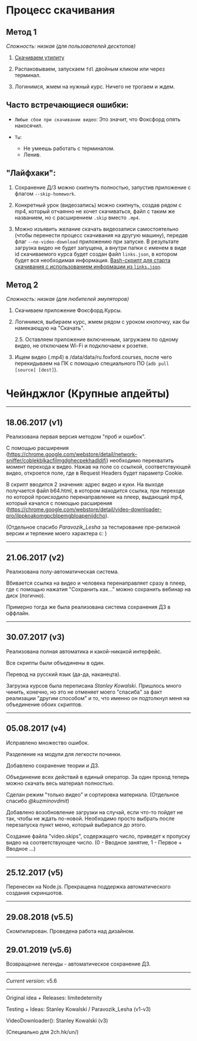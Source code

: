 # Процесс скачивания

## Метод 1

_Сложность: низкая (для пользователей десктопов)_

1. [Скачиваем утилиту](https://mega.nz/#F!YNsV1SJZ!hFq0BPmq_cF3_apQFUTGHQ)

2. Распаковываем, запускаем `fdl` двойным кликом или через терминал.

3. Логинимся, жмем на нужный курс. Ничего не трогаем и ждем.

## Часто встречающиеся ошибки:

- `Любые сбои при скачивании видео`: Это значит, что Фоксфорд опять накосячил.

- `Ты`:

  - Не умеешь работать с терминалом.
  - Ленив.

## "Лайфхаки":

1. Сохранение Д/З можно скипнуть полностью, запустив приложение с флагом `--skip-homework`.

2. Конкретный урок (видеозапись) можно скипнуть, создав рядом с mp4, который отчаянно не хочет скачиваться, файл с таким же названием, но с расширением `.skip` вместо `.mp4`.

3. Можно изъявить желание скачать видеозаписи самостоятельно (чтобы перенести процесс скачивания на другую машину), передав флаг `--no-video-download` приложению при запуске. В результате загрузка видео не будет запущена, а внутри папки с именем в виде id скачиваемого курса будет создан файл `links.json`, в котором будет вся необходимая информация. [Bash-скрипт для старта скачивания с использованием информации из `links.json`](https://gist.github.com/limitedeternity/2bb8ac416cc657234aa080b6291b3904).

## Метод 2

_Сложность: низкая (для любителей эмуляторов)_

1. Скачиваем приложение Фоксфорд.Курсы.

2. Логинимся, выбираем курс, жмем рядом с уроком кнопочку, как бы намекающую на "Скачать".

   2.5. Оставляем приложение включенным, загружаем по одному видео, не отключаем Wi-Fi и подключаем к розетке.

3. Ищем видео (.mp4) в /data/data/ru.foxford.courses, после чего перекидываем на ПК с помощью специального ПО (`adb pull [source] [dest]`).

# Чейнджлог (Крупные апдейты)

---

## 18.06.2017 (v1)

Реализована первая версия методом "проб и ошибок".

С помощью расширения (https://chrome.google.com/webstore/detail/network-sniffer/coblekblkacfilmgdghecpekhadldjfj) необходимо перехватить момент перехода к видео. Нажав на поле со ссылкой, соответствующей видео, откроется поле, где в Request Headers будет параметр Cookie.

В скрипт вводится 2 значения: адрес видео и куки. На выходе получается файл b64.html, в котором находится ссылка, при переходе по которой происходило перенаправление на плеер, выдающий mp4, который качался с помощью расширения (https://chrome.google.com/webstore/detail/video-downloader-pro/ilppkoakomgpcblpemgbloapenijdcho).

(Отдельное спасибо _Paravozik_Lesha_ за тестирование пре-релизной версии и терпение моего характера c: )

---

## 21.06.2017 (v2)

Реализована полу-автоматическая система.

Вбивается ссылка на видео и человека перенаправляет сразу в плеер, где с помощью нажатия "Сохранить как..." можно сохранить вебинар на диск (логично).

Примерно тогда же была реализована система сохранения ДЗ в оффлайн.

---

## 30.07.2017 (v3)

Реализована полная автоматика и какой-никакой интерфейс.

Все скрипты были объединены в один.

Перевод на русский язык (да-да, наканецта).

Загрузка курсов была переписана _Stanley Kowalski_. Пришлось много чинить, конечно, но это не отменяет моего "спасиба" за факт реализации "другим способом" и то, что именно он подтолкнул меня на объединение обоих скриптов.

---

## 05.08.2017 (v4)

Исправлено множество ошибок.

Разделение на модули для легкости починки.

Добавлено сохранение теории и ДЗ.

Объединение всех действий в единый оператор. За один проход теперь можно скачать весь материал полностью.

Сделан режим "только видео" и сортировка материала. (Отдельное спасибо _@kuzminovdmit_)

Добавлено возобновление загрузки на случай, если что-то пойдет не так, чтобы не ждать по-новой. Необходимо просто выбрать после перезапуска пункт меню, который выбирался до этого.

Создание файла "video.skips", содержащего число, приведет к пропуску видео на соответствующее число. (0 - Вводное занятие, 1 - Первое + Вводное ...)

---

## 25.12.2017 (v5)

Перенесен на Node.js. Прекращена поддержка автоматического создания скриншотов.

---

## 29.08.2018 (v5.5)

Скомпилирован. Проведена работа над дизайном.

## 29.01.2019 (v5.6)

Возвращение легенды - автоматическое сохранение ДЗ.

---

_Current version_: v5.6

---

Original idea + Releases: limitedeternity

Testing + Ideas: Stanley Kowalski / Paravozik_Lesha (v1-v3)

VideoDownloader(): Stanley Kowalski (v3)

(Специально для 2ch.hk/un/)
